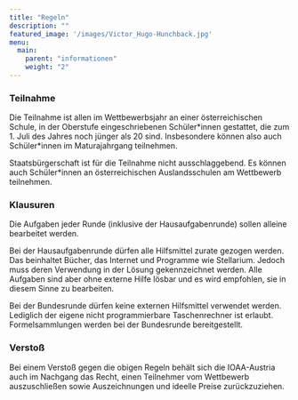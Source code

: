```yaml
---
title: "Regeln"
description: ""
featured_image: '/images/Victor_Hugo-Hunchback.jpg'
menu:
  main:
    parent: "informationen"
    weight: "2"
---
```


### Teilnahme

Die Teilnahme ist allen im Wettbewerbsjahr an einer österreichischen Schule, in der Oberstufe eingeschriebenen Schüler\*innen gestattet, die zum 1. Juli des Jahres noch jünger als 20 sind. Insbesondere können also auch Schüler\*innen im Maturajahrgang teilnehmen.

Staatsbürgerschaft ist für die Teilnahme nicht ausschlaggebend. Es können auch Schüler\*innen an österreichischen Auslandsschulen am Wettbewerb teilnehmen.


### Klausuren

Die Aufgaben jeder Runde (inklusive der Hausaufgabenrunde) sollen alleine bearbeitet werden.

Bei der Hausaufgabenrunde dürfen alle Hilfsmittel zurate gezogen werden. Das beinhaltet Bücher, das Internet und Programme wie Stellarium. Jedoch muss deren Verwendung in der Lösung gekennzeichnet werden. Alle Aufgaben sind aber ohne externe Hilfe lösbar und es wird empfohlen, sie in diesem Sinne zu bearbeiten.

Bei der Bundesrunde dürfen keine externen Hilfsmittel verwendet werden. Lediglich der eigene nicht programmierbare Taschenrechner ist erlaubt. Formelsammlungen werden bei der Bundesrunde bereitgestellt.


### Verstoß
Bei einem Verstoß gegen die obigen Regeln behält sich die IOAA-Austria auch im Nachgang das Recht, einen Teilnehmer vom Wettbewerb auszuschließen sowie Auszeichnungen und ideelle Preise zurückzuziehen.
